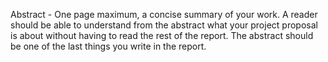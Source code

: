 Abstract - One page maximum, a concise summary of your work. A reader should be
able to understand from the abstract what your project proposal is about without having to
read the rest of the report. The abstract should be one of the last things you write in the
report.
